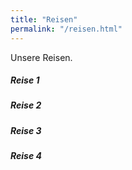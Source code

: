 ```yaml
---
title: "Reisen"
permalink: "/reisen.html"
---
```


Unsere Reisen.

##### Reise 1
##### Reise 2
##### Reise 3
##### Reise 4

